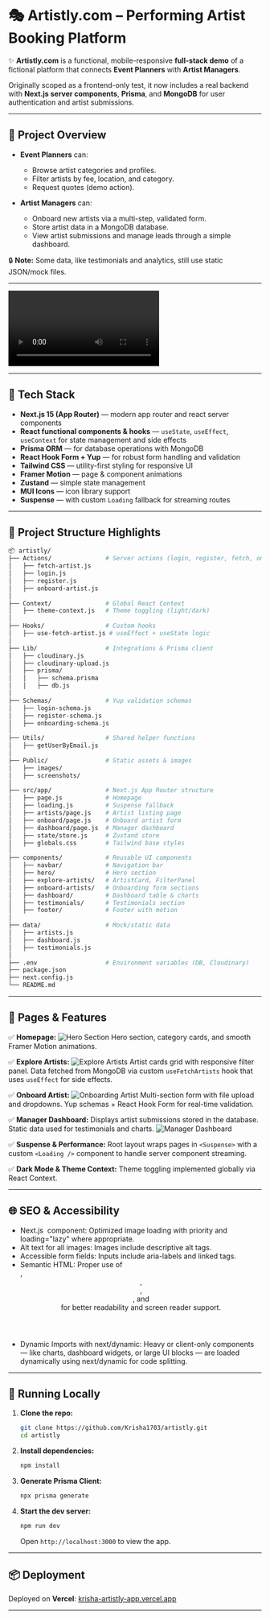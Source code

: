 # 🎭 Artistly.com – Performing Artist Booking Platform

✨ **Artistly.com** is a functional, mobile-responsive **full-stack demo** of a fictional platform that connects **Event Planners** with **Artist Managers**.

Originally scoped as a frontend-only test, it now includes a real backend with **Next.js server components**, **Prisma**, and **MongoDB** for user authentication and artist submissions.

---

## 📌 Project Overview

* **Event Planners** can:

  * Browse artist categories and profiles.
  * Filter artists by fee, location, and category.
  * Request quotes (demo action).

* **Artist Managers** can:

  * Onboard new artists via a multi-step, validated form.
  * Store artist data in a MongoDB database.
  * View artist submissions and manage leads through a simple dashboard.

🔒 **Note:** Some data, like testimonials and analytics, still use static JSON/mock files.

---

![Project Video Demo](/public/screenshots/video_demo.mp4)

---

## 🚀 Tech Stack

* **Next.js 15 (App Router)** — modern app router and react server components
* **React functional components & hooks** — `useState`, `useEffect`, `useContext` for state management and side effects
* **Prisma ORM** — for database operations with MongoDB
* **React Hook Form + Yup** — for robust form handling and validation
* **Tailwind CSS** — utility-first styling for responsive UI
* **Framer Motion** — page & component animations
* **Zustand** — simple state management
* **MUI Icons** — icon library support
* **Suspense** — with custom `Loading` fallback for streaming routes

---

## 📂 Project Structure Highlights

```bash
📦 artistly/
├── Actions/               # Server actions (login, register, fetch, onboard artist)
│   ├── fetch-artist.js
│   ├── login.js
│   ├── register.js
│   ├── onboard-artist.js
│
├── Context/               # Global React Context
│   ├── theme-context.js   # Theme toggling (light/dark)
│
├── Hooks/                 # Custom hooks
│   ├── use-fetch-artist.js # useEffect + useState logic
│
├── Lib/                   # Integrations & Prisma client
│   ├── cloudinary.js
│   ├── cloudinary-upload.js
│   ├── prisma/
│   │   ├── schema.prisma
│   │   ├── db.js
│
├── Schemas/               # Yup validation schemas
│   ├── login-schema.js
│   ├── register-schema.js
│   ├── onboarding-schema.js
│
├── Utils/                 # Shared helper functions
│   ├── getUserByEmail.js
│
├── Public/                # Static assets & images
│   ├── images/
│   ├── screenshots/
│
├── src/app/               # Next.js App Router structure
│   ├── page.js            # Homepage
│   ├── loading.js         # Suspense fallback
│   ├── artists/page.js    # Artist listing page
│   ├── onboard/page.js    # Onboard artist form
│   ├── dashboard/page.js  # Manager dashboard
│   ├── state/store.js     # Zustand store
│   ├── globals.css        # Tailwind base styles
│
├── components/            # Reusable UI components
│   ├── navbar/            # Navigation bar
│   ├── hero/              # Hero section
│   ├── explore-artists/   # ArtistCard, FilterPanel
│   ├── onboard-artists/   # Onboarding form sections
│   ├── dashboard/         # Dashboard table & charts
│   ├── testimonials/      # Testimonials section
│   ├── footer/            # Footer with motion
│
├── data/                  # Mock/static data
│   ├── artists.js
│   ├── dashboard.js
│   ├── testimonials.js
│
├── .env                   # Environment variables (DB, Cloudinary)
├── package.json
├── next.config.js
└── README.md

```

---

## 📱 Pages & Features

✅ **Homepage:**
![Hero Section](/public/screenshots/hero_section.png)
Hero section, category cards, and smooth Framer Motion animations.

✅ **Explore Artists:**
![Explore Artists](/public/screenshots/explore-artists.png)
Artist cards grid with responsive filter panel. Data fetched from MongoDB via custom `useFetchArtists` hook that uses `useEffect` for side effects.

✅ **Onboard Artist:**
![Onboarding Artist](/public/screenshots/onboarding-artists.png)
Multi-section form with file upload and dropdowns. Yup schemas + React Hook Form for real-time validation.

✅ **Manager Dashboard:**
Displays artist submissions stored in the database. Static data used for testimonials and charts.
![Manager Dashboard](/public/screenshots/manager-dashboard.png)

✅ **Suspense & Performance:**
Root layout wraps pages in `<Suspense>` with a custom `<Loading />` component to handle server component streaming.

✅ **Dark Mode & Theme Context:**
Theme toggling implemented globally via React Context.

---

## 🌐 SEO & Accessibility

* Next.js <Image /> component: Optimized image loading with priority and loading="lazy" where appropriate.
* Alt text for all images: Images include descriptive alt tags.
* Accessible form fields: Inputs include aria-labels and linked <label> tags.
* Semantic HTML: Proper use of <main>, <header>, <section>, <nav>, and <footer> for better readability and screen reader support.
* Dynamic Imports with next/dynamic: Heavy or client-only components — like charts, dashboard widgets, or large UI blocks — are loaded dynamically using next/dynamic for code splitting.

---

## 🥪 Running Locally

1. **Clone the repo:**

   ```bash
   git clone https://github.com/Krisha1703/artistly.git
   cd artistly
   ```
2. **Install dependencies:**

   ```bash
   npm install
   ```
3. **Generate Prisma Client:**

   ```bash
   npx prisma generate
   ```
4. **Start the dev server:**

   ```bash
   npm run dev
   ```

   Open `http://localhost:3000` to view the app.

---

## 📦 Deployment

Deployed on **Vercel**:
[krisha-artistly-app.vercel.app](https://krisha-artistly-app.vercel.app)

---

